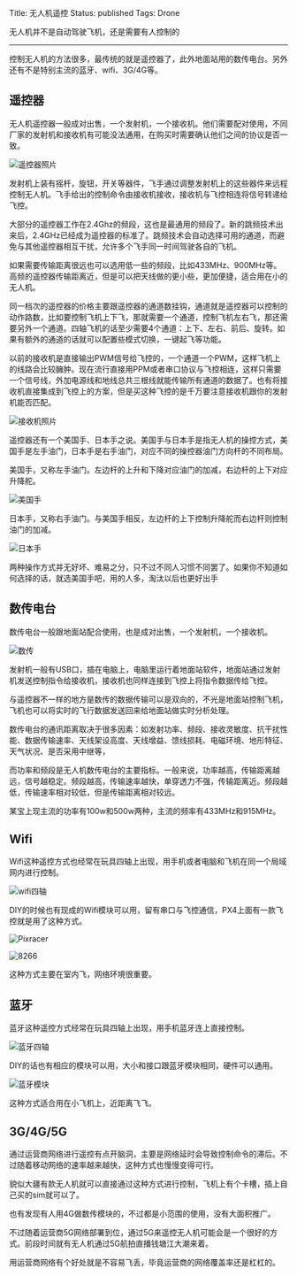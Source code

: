 Title: 无人机遥控
Status: published
Tags: Drone

无人机并不是自动驾驶飞机，还是需要有人控制的

------

控制无人机的方法很多，最传统的就是遥控器了，此外地面站用的数传电台。另外还有不是特别主流的蓝牙、wifi、3G/4G等。

## 遥控器

无人机遥控器一般成对出售，一个发射机，一个接收机。他们需要配对使用，不同厂家的发射机和接收机有可能没法通用，在购买时需要确认他们之间的协议是否一致。

![遥控器照片]({filename}images/2018/09/29_frsky-horus-x10s-radio-transmitter-tx-compare-taranis-qx7-1024x682.jpg)

发射机上装有摇杆，旋钮，开关等器件，飞手通过调整发射机上的这些器件来远程控制无人机。飞手给出的控制命令由接收机接收，接收机与飞控相连将信号转递给飞控。

大部分的遥控器工作在2.4Ghz的频段，这也是最通用的频段了。新的跳频技术出来后，2.4GHz已经成为遥控器的标准了。跳频技术会自动选择可用的通道，而避免与其他遥控器相互干扰，允许多个飞手同一时间驾驶各自的飞机。

如果需要传输距离很远也可以选用低一些的频段，比如433MHz、900MHz等。高频的遥控器传输距离近，但是可以把天线做的更小些，更加便捷，适合用在小的无人机。

同一档次的遥控器的价格主要跟遥控器的通道数挂钩，通道就是遥控器可以控制的动作路数，比如要控制飞机上下飞，那就需要一个通道，控制飞机左右飞，那还需要另外一个通道。四轴飞机的话至少需要4个通道：上下、左右、前后、旋转。如果有额外的通道的话就可以配置些模式切换，一键起飞等功能。

以前的接收机是直接输出PWM信号给飞控的，一个通道一个PWM，这样飞机上的线路会比较臃肿。现在流行直接用PPM或者串口协议与飞控相连，这样只需要一个信号线，外加电源线和地线总共三根线就能传输所有通道的数据了。也有将接收机直接集成到飞控上的方案，但是买这种飞控的是千万要注意接收机跟你的发射机能否匹配。

![接收机照片]({filename}images/2018/09/29_r-xsr-frsky-receiver-rx-2.jpg)

遥控器还有一个美国手、日本手之说。美国手与日本手是指无人机的操控方式，美国手是左手油门，日本手是右手油门，对应不同的操控器油门方向杆的不同布局。

美国手，又称左手油门。左边杆的上升和下降对应油门的加减，右边杆的上下对应升降舵。

![美国手]({filename}images/2018/09/29_mode1.svg)

日本手，又称右手油门。与美国手相反，左边杆的上下控制升降舵而右边杆则控制油门的加减。

![日本手]({filename}images/2018/09/29_mode2.svg)

两种操作方式并无好坏、难易之分，只不过不同人习惯不同罢了。如果你不知道如何选择的话，就选美国手吧，用的人多，淘汰以后也更好出手

## 数传电台

数传电台一般跟地面站配合使用，也是成对出售，一个发射机，一个接收机。

![数传]({filename}images/2018/09/29_transmission.jpg)

发射机一般有USB口，插在电脑上，电脑里运行着地面站软件，地面站通过发射机发送控制指令给接收机，接收机也同样连接到飞控上将指令数据传给飞控。

与遥控器不一样的地方是数传的数据传输可以是双向的，不光是地面站控制飞机，飞机也可以将实时的飞行数据发送回来给地面站做实时分析处理。

数传电台的通讯距离取决于很多因素：如发射功率、频段、接收灵敏度、抗干扰性能、数据传输速率、天线架设高度、天线增益、馈线损耗、电磁环境、地形特征、天气状况、是否采用中继等，

而功率和频段是无人机数传电台的主要指标。一般来说，功率越高，传输距离越远，信号越稳定。频段越高，传输速率越快，单穿透力不强，传输距离近。频段越低，传输速率相对较低，但是传输距离相对较远。

某宝上现主流的功率有100w和500w两种，主流的频率有433MHz和915MHz。

## Wifi 

Wifi这种遥控方式也经常在玩具四轴上出现，用手机或者电脑和飞机在同一个局域网内进行控制。

![wifi四轴]({filename}images/2018/09/29_wifi_quadcopter.jpg)

DIY的时候也有现成的Wifi模块可以用，留有串口与飞控通信，PX4上面有一款飞控就是用了这种方式。

![Pixracer]({filename}images/2018/09/pixracer_hero_grey.jpg)

![8266]({filename}images/2018/09/29_wifi_8266.jpg)

这种方式主要在室内飞，网络环境很重要。

## 蓝牙

蓝牙这种遥控方式经常在玩具四轴上出现，用手机蓝牙连上直接控制。

![蓝牙四轴]({filename}images/2018/09/29_blueTooth_quadcopter.jpg)

DIY的话也有相应的模块可以用，大小和接口跟蓝牙模块相同，硬件可以通用。

![蓝牙模块]({filename}images/2018/09/29_bluetooth_HC06.jpg)

这种方式适合用在小飞机上，近距离飞飞。

## 3G/4G/5G

通过运营商网络进行遥控有点开脑洞，主要是网络延时会导致控制命令的滞后。不过随着移动网络的速率越来越快，这种方式也慢慢变得可行。

貌似大疆有款无人机就可以直接通过这种方式进行控制，飞机上有个卡槽，插上自己买的sim就可以了。

也有发现有人用4G做数传模块的，不过都是小范围的使用，没有大面积推广。

不过随着运营商5G网络部署到位，通过5G来遥控无人机可能会是一个很好的方式。前段时间就有无人机通过5G航拍直播钱塘江大潮来着。

用运营商网络有个好处就是不容易飞丢，毕竟运营商的网络覆盖率还是杠杠的。
